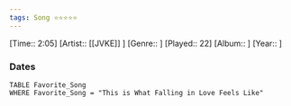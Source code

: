 ```yaml
---
tags: Song ⭐⭐⭐⭐⭐ 
---
```

[Time:: 2:05]
[Artist:: [[JVKE]] ]
[Genre:: ]
[Played:: 22]
[Album:: ]
[Year:: ]
### Dates
````dataview
TABLE Favorite_Song
WHERE Favorite_Song = "This is What Falling in Love Feels Like"
````